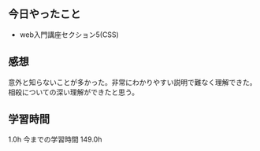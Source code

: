 ## 今日やったこと
- web入門講座セクション5(CSS)

## 感想
意外と知らないことが多かった。非常にわかりやすい説明で難なく理解できた。相殺についての深い理解ができたと思う。

## 学習時間
1.0h 今までの学習時間 149.0h
